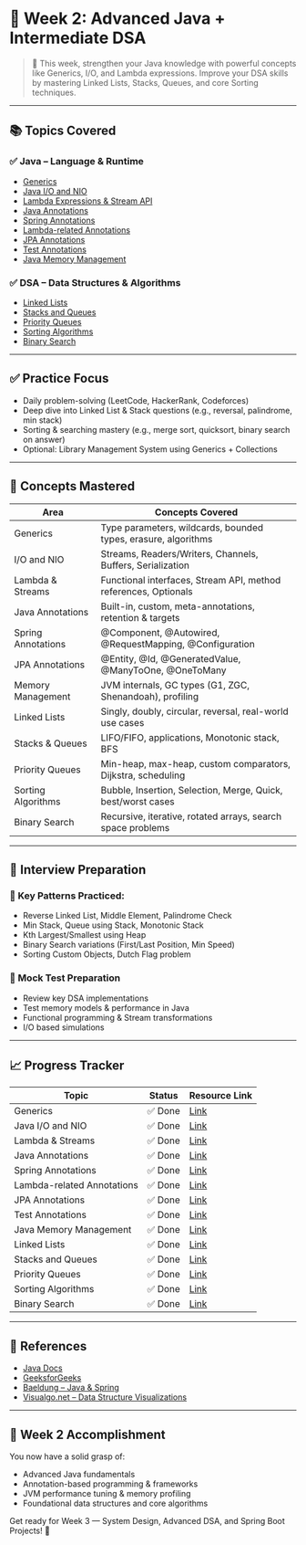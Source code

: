 # 📅 Week 2: Advanced Java + Intermediate DSA

> 🎯 This week, strengthen your Java knowledge with powerful concepts like Generics, I/O, and Lambda expressions. Improve your DSA skills by mastering Linked Lists, Stacks, Queues, and core Sorting techniques.

---

## 📚 Topics Covered

### ✅ Java – Language & Runtime

- [Generics](../java-docs/generics.md)
- [Java I/O and NIO](../java-docs/io-nio.md)
- [Lambda Expressions & Stream API](../java-docs/lambda-streams.md)
- [Java Annotations](../annotations-docs/java-annotations.md)
- [Spring Annotations](../annotations-docs/spring-annotations.md)
- [Lambda-related Annotations](../annotations-docs/lambda-annotations.md)
- [JPA Annotations](../annotations-docs/jpa-annotations.md)
- [Test Annotations](../annotations-docs/test-annotations.md)
- [Java Memory Management](../java-docs/memory-management.md)

### ✅ DSA – Data Structures & Algorithms

- [Linked Lists](../dsa/linked-lists.md)
- [Stacks and Queues](../dsa/stacks-queues.md)
- [Priority Queues](../dsa/priority-queues.md)
- [Sorting Algorithms](../dsa/sorting-algorithms.md)
- [Binary Search](../dsa/binary-search.md)

---

## ✅ Practice Focus

- Daily problem-solving (LeetCode, HackerRank, Codeforces)
- Deep dive into Linked List & Stack questions (e.g., reversal, palindrome, min stack)
- Sorting & searching mastery (e.g., merge sort, quicksort, binary search on answer)
- Optional: Library Management System using Generics + Collections

---

## 🧠 Concepts Mastered

| Area                  | Concepts Covered |
|-----------------------|------------------|
| Generics              | Type parameters, wildcards, bounded types, erasure, algorithms |
| I/O and NIO           | Streams, Readers/Writers, Channels, Buffers, Serialization |
| Lambda & Streams      | Functional interfaces, Stream API, method references, Optionals |
| Java Annotations      | Built-in, custom, meta-annotations, retention & targets |
| Spring Annotations    | @Component, @Autowired, @RequestMapping, @Configuration |
| JPA Annotations       | @Entity, @Id, @GeneratedValue, @ManyToOne, @OneToMany |
| Memory Management     | JVM internals, GC types (G1, ZGC, Shenandoah), profiling |
| Linked Lists          | Singly, doubly, circular, reversal, real-world use cases |
| Stacks & Queues       | LIFO/FIFO, applications, Monotonic stack, BFS |
| Priority Queues       | Min-heap, max-heap, custom comparators, Dijkstra, scheduling |
| Sorting Algorithms    | Bubble, Insertion, Selection, Merge, Quick, best/worst cases |
| Binary Search         | Recursive, iterative, rotated arrays, search space problems |

---

## 💼 Interview Preparation

### 📌 Key Patterns Practiced:
- Reverse Linked List, Middle Element, Palindrome Check
- Min Stack, Queue using Stack, Monotonic Stack
- Kth Largest/Smallest using Heap
- Binary Search variations (First/Last Position, Min Speed)
- Sorting Custom Objects, Dutch Flag problem

### 🧪 Mock Test Preparation
- Review key DSA implementations
- Test memory models & performance in Java
- Functional programming & Stream transformations
- I/O based simulations

---

## 📈 Progress Tracker

| Topic                        | Status  | Resource Link |
|-----------------------------|:-------:|---------------|
| Generics                    | ✅ Done | [Link](../java-docs/generics.md) |
| Java I/O and NIO            | ✅ Done | [Link](../java-docs/io-nio.md) |
| Lambda & Streams            | ✅ Done | [Link](../java-docs/lambda-streams.md) |
| Java Annotations            | ✅ Done | [Link](../annotations-docs/java-annotations.md) |
| Spring Annotations          | ✅ Done | [Link](../annotations-docs/spring-annotations.md) |
| Lambda-related Annotations  | ✅ Done | [Link](../annotations-docs/lambda-annotations.md) |
| JPA Annotations             | ✅ Done | [Link](../annotations-docs/jpa-annotations.md) |
| Test Annotations            | ✅ Done | [Link](../annotations-docs/test-annotations.md) |
| Java Memory Management      | ✅ Done | [Link](../java-docs/memory-management.md) |
| Linked Lists                | ✅ Done | [Link](../dsa/linked-lists.md) |
| Stacks and Queues           | ✅ Done | [Link](../dsa/stacks-queues.md) |
| Priority Queues             | ✅ Done | [Link](../dsa/priority-queues.md) |
| Sorting Algorithms          | ✅ Done | [Link](../dsa/sorting-algorithms.md) |
| Binary Search               | ✅ Done | [Link](../dsa/binary-search.md) |

---

## 📝 References

- [Java Docs](https://docs.oracle.com/en/java/)
- [GeeksforGeeks](https://www.geeksforgeeks.org)
- [Baeldung – Java & Spring](https://www.baeldung.com)
- [Visualgo.net – Data Structure Visualizations](https://visualgo.net/en)

---

## 🏁 Week 2 Accomplishment

You now have a solid grasp of:
- Advanced Java fundamentals
- Annotation-based programming & frameworks
- JVM performance tuning & memory profiling
- Foundational data structures and core algorithms

Get ready for Week 3 — System Design, Advanced DSA, and Spring Boot Projects! 🚀
